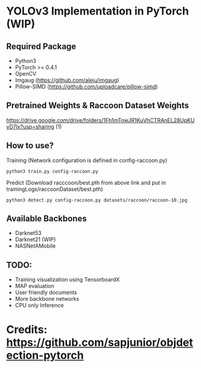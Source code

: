 # YOLOv3 Implementation in PyTorch (WIP)

## Required Package
- Python3
- PyTorch >= 0.4.1
- OpenCV
- Imgaug (https://github.com/aleju/imgaug)
- Pillow-SIMD (https://github.com/uploadcare/pillow-simd)
## Pretrained Weights & Raccoon Dataset Weights
https://drive.google.com/drive/folders/1Fh1mTowJR1KuVhCTRAnEL28UpKUyD7lx?usp=sharing (1)


## How to use?
Training (Network configuration is defined in config-raccoon.py)
```
python3 train.py config-raccoon.py
```
Predict (Download racccoon/best.pth from above link and put in trainingLogs/raccoonDataset/best.pth)
```
python3 detect.py config-raccoon.py datasets/raccoon/raccoon-10.jpg
```

## Available Backbones
- Darknet53
- Darknet21 (WIP)
- NASNetAMobile

## TODO:
- Training visualization using TensorboardX
- MAP evaluation
- User friendly documents
- More backbone networks
- CPU only Inference

# Credits: https://github.com/sapjunior/objdetection-pytorch
